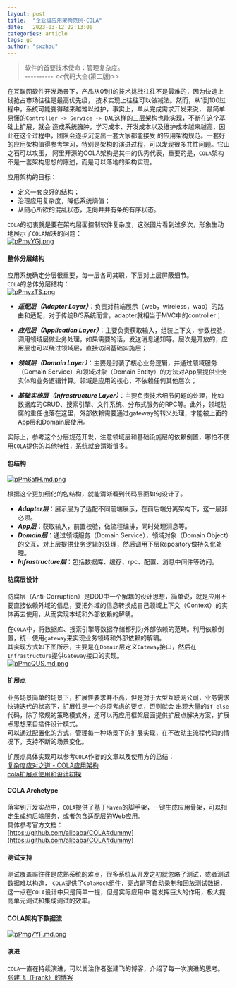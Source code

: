 ```yaml
---
layout: post
title:  "企业级应用架构范例-COLA"
date:   2023-03-12 22:13:00
categories: article
tags: go
author: "sxzhou"
---   
```


> 软件的首要技术使命：管理复杂度。  
  ---------- <<代码大全(第二版)>>   

在互联网软件开发场景下，产品从0到1的技术挑战往往不是最难的，因为快速上线抢占市场往往是最高优先级，
技术实现上往往可以做减法。然而，从1到100过程中，系统可能变得越来越难以维护，事实上，单从完成需求开发来说，
最简单易懂的`Controller -> Service -> DAL`这样的三层架构也能实现，不断在这个基础上扩展，就会
造成系统臃肿，学习成本、开发成本以及维护成本越来越高，因此在这个过程中，团队会逐步沉淀出一套大家都能接受
的应用架构规范。一套好的应用架构值得参考学习，特别是架构的演进过程，可以发现很多共性问题。它山之石可以攻玉，
阿里开源的COLA架构是其中的优秀代表，重要的是，`COLA`架构不是一套架构思想的陈述，而是可以落地的架构实现。


应用架构的目标：   
* 定义一套良好的结构；
* 治理应用复杂度，降低系统熵值；
* 从随心所欲的混乱状态，走向井井有条的有序状态。  

`COLA`的初衷就是要在架构层面控制软件复杂度，这张图片看到过多次，形象生动地展示了`COLA`解决的问题：  
[![pPmyYGj.png](https://s1.ax1x.com/2023/08/10/pPmyYGj.png)](https://imgse.com/i/pPmyYGj)

#### 整体分层结构   
应用系统确定分层很重要，每一层各司其职，下层对上层屏蔽细节。   
`COLA`的总体分层结构：  
[![pPmyzTS.png](https://s1.ax1x.com/2023/08/10/pPmyzTS.png)](https://imgse.com/i/pPmyzTS)

* ***适配层（Adapter Layer）***：负责对前端展示（web，wireless，wap）的路由和适配，对于传统B/S系统而言，adapter就相当于MVC中的controller；

* ***应用层（Application Layer）***：主要负责获取输入，组装上下文，参数校验，调用领域层做业务处理，如果需要的话，发送消息通知等。层次是开放的，应用层也可以绕过领域层，直接访问基础实施层；

* ***领域层（Domain Layer）***：主要是封装了核心业务逻辑，并通过领域服务（Domain Service）和领域对象（Domain Entity）的方法对App层提供业务实体和业务逻辑计算。领域是应用的核心，不依赖任何其他层次；

* ***基础实施层（Infrastructure Layer）***：主要负责技术细节问题的处理，比如数据库的CRUD、搜索引擎、文件系统、分布式服务的RPC等。此外，领域防腐的重任也落在这里，外部依赖需要通过gateway的转义处理，才能被上面的App层和Domain层使用。

实际上，参考这个分层规范开发，注意领域层和基础设施层的依赖倒置，哪怕不使用`COLA`提供的其他特性，系统就会清晰很多。   

#### 包结构  

[![pPm6afH.md.png](https://s1.ax1x.com/2023/08/10/pPm6afH.md.png)](https://imgse.com/i/pPm6afH)  

根据这个更加细化的包结构，就能清晰看到代码层面如何设计了。   
* ***Adapter层***：展示层为了适配不同前端展示，在前后端分离架构下，这一层非必须。
* ***App层***：获取输入，前置校验，做流程编排，同时处理消息等。
* ***Domain层***：通过领域服务（Domain Service），领域对象（Domain Object）的交互，对上层提供业务逻辑的处理，然后调用下层Repository做持久化处理。
* ***Infrastructure层***：包括数据库、缓存、rpc、配置、消息中间件等访问。   

#### 防腐层设计
防腐层（Anti-Corruption）是DDD中一个解耦的设计思想，简单说，就是应用不要直接依赖外域的信息，要把外域的信息转换成自己领域上下文（Context）的实体再去使用，从而实现本域和外部依赖的解耦。  

在`COLA`中，将数据库、搜索引擎等数据存储都列为外部依赖的范畴。利用依赖倒置，统一使用`gateway`来实现业务领域和外部依赖的解耦。  
其实现方式如下图所示，主要是在`Domain`层定义`Gateway`接口，然后在`Infrastructure`提供`Gateway`接口的实现。  
[![pPmcQUS.md.png](https://s1.ax1x.com/2023/08/10/pPmcQUS.md.png)](https://imgse.com/i/pPmcQUS)  

#### 扩展点  
业务场景简单的场景下，扩展性要求并不高，但是对于大型互联网公司，业务需求快速迭代的状态下，扩展性是一个必须考虑的要点，否则就会
出现大量的`if-else`代码，除了常规的策略模式外，还可以再应用框架层面提供扩展点解决方案，扩展点思想来自插件设计模式。  
可以通过配置化的方式，管理每一种场景下的扩展实现，在不改动主流程代码的情况下，支持不断的场景变化。

扩展点具体实现可以参考`COLA`作者的文章以及使用方的总结：    
[复杂度应对之道 - COLA应用架构
](https://blog.csdn.net/significantfrank/article/details/85785565)   
[cola扩展点使用和设计初探](https://www.cnblogs.com/snidget/p/12961700.html)  

#### COLA Archetype  
落实到开发实战中，`COLA`提供了基于`Maven`的脚手架，一键生成应用骨架，可以指定生成纯后端服务，或者包含适配层的Web应用。  
具体参考官方文档：  
[https://github.com/alibaba/COLA#dummy](https://github.com/alibaba/COLA#dummy)   

#### 测试支持  
测试覆盖率往往是成熟系统的难点，很多系统从开发之初就忽略了测试，或者测试数据难以构造，
`COLA`提供了`ColaMock`组件，亮点是可自动录制和回放测试数据，这一点在`COLA`设计中只是简单一提，但是实际应用中
能发挥巨大的作用，极大提高单元测试和集成测试的效率。   

#### COLA架构下数据流
[![pPmg7YF.md.png](https://s1.ax1x.com/2023/08/10/pPmg7YF.md.png)](https://imgse.com/i/pPmg7YF)  

#### 演进   
`COLA`一直在持续演进，可以关注作者张建飞的博客，介绍了每一次演进的思考。 
[张建飞（Frank）的博客](https://blog.csdn.net/significantfrank?type=blog)